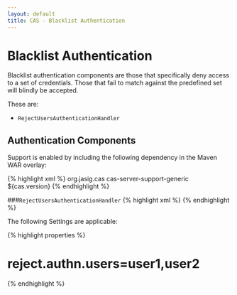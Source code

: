 ```yaml
---
layout: default
title: CAS - Blacklist Authentication
---
```


# Blacklist Authentication
Blacklist authentication components are those that specifically deny access to a set of credentials. Those that fail to match against the predefined set will blindly be accepted.

These are:

* `RejectUsersAuthenticationHandler`

## Authentication Components
Support is enabled by including the following dependency in the Maven WAR overlay:

{% highlight xml %}
<dependency>
  <groupId>org.jasig.cas</groupId>
  <artifactId>cas-server-support-generic</artifactId>
  <version>${cas.version}</version>
</dependency>
{% endhighlight %}

###`RejectUsersAuthenticationHandler`
{% highlight xml %}
<alias name="rejectUsersAuthenticationHandler" alias="primaryAuthenticationHandler" />
{% endhighlight %}

The following Settings are applicable:

{% highlight properties %}
# reject.authn.users=user1,user2
{% endhighlight %}

